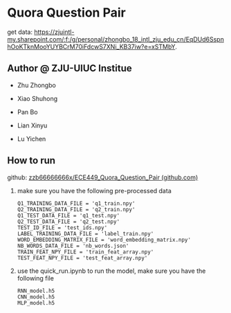 # Quora Question Pair

get data: https://zjuintl-my.sharepoint.com/:f:/g/personal/zhongbo_18_intl_zju_edu_cn/EqDUd6SspnhOoKTknMooYUYBCrM70iFdcwS7XNi_KB37iw?e=xSTMbY.

## Author @ ZJU-UIUC Institue

- Zhu Zhongbo
- Xiao Shuhong
- Pan Bo
- Lian Xinyu

- Lu Yichen

## How to run

github: [zzb66666666x/ECE449_Quora_Question_Pair (github.com)](https://github.com/zzb66666666x/ECE449_Quora_Question_Pair)

1. make sure you have the following pre-processed data

   ```
   Q1_TRAINING_DATA_FILE = 'q1_train.npy'
   Q2_TRAINING_DATA_FILE = 'q2_train.npy'
   Q1_TEST_DATA_FILE = 'q1_test.npy'
   Q2_TEST_DATA_FILE = 'q2_test.npy'
   TEST_ID_FILE = 'test_ids.npy'
   LABEL_TRAINING_DATA_FILE = 'label_train.npy'
   WORD_EMBEDDING_MATRIX_FILE = 'word_embedding_matrix.npy'
   NB_WORDS_DATA_FILE = 'nb_words.json'
   TRAIN_FEAT_NPY_FILE = 'train_feat_array.npy'
   TEST_FEAT_NPY_FILE = 'test_feat_array.npy'
   ```

2. use the quick_run.ipynb to run the model, make sure you have the following file

   ```
   RNN_model.h5
   CNN_model.h5
   MLP_model.h5
   ```

   